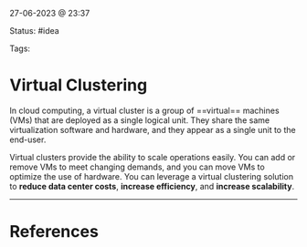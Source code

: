 27-06-2023 @ 23:37

Status: #idea

Tags: 

# Virtual Clustering
In cloud computing, a virtual cluster is a group of ==virtual== machines (VMs) that are deployed as a single logical unit. They share the same virtualization software and hardware, and they appear as a single unit to the end-user.

Virtual clusters provide the ability to scale operations easily. You can add or remove VMs to meet changing demands, and you can move VMs to optimize the use of hardware. You can leverage a virtual clustering solution to **reduce data center costs**, **increase efficiency**, and **increase scalability**.

---
# References
